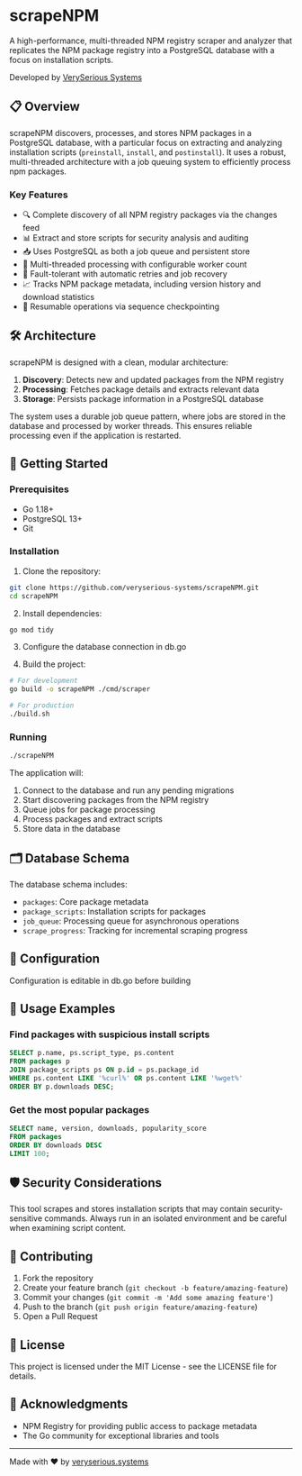 # scrapeNPM

A high-performance, multi-threaded NPM registry scraper and analyzer that replicates the NPM package registry into a PostgreSQL database with a focus on installation scripts.

Developed by [VerySerious Systems](https://github.com/veryserious-systems)

## 📋 Overview

scrapeNPM discovers, processes, and stores NPM packages in a PostgreSQL database, with a particular focus on extracting and analyzing installation scripts (`preinstall`, `install`, and `postinstall`). It uses a robust, multi-threaded architecture with a job queuing system to efficiently process npm packages.

### Key Features

- 🔍 Complete discovery of all NPM registry packages via the changes feed
- 📊 Extract and store scripts for security analysis and auditing
- 📥 Uses PostgreSQL as both a job queue and persistent store
- 🧵 Multi-threaded processing with configurable worker count
- 🔄 Fault-tolerant with automatic retries and job recovery
- 📈 Tracks NPM package metadata, including version history and download statistics
- 🔁 Resumable operations via sequence checkpointing

## 🛠️ Architecture

scrapeNPM is designed with a clean, modular architecture:

1. **Discovery**: Detects new and updated packages from the NPM registry
2. **Processing**: Fetches package details and extracts relevant data
3. **Storage**: Persists package information in a PostgreSQL database

The system uses a durable job queue pattern, where jobs are stored in the database and processed by worker threads. This ensures reliable processing even if the application is restarted.

## 🚀 Getting Started

### Prerequisites

- Go 1.18+
- PostgreSQL 13+
- Git

### Installation

1. Clone the repository:

```bash
git clone https://github.com/veryserious-systems/scrapeNPM.git
cd scrapeNPM
```

2. Install dependencies:

```bash
go mod tidy
```

3. Configure the database connection in db.go

4. Build the project:

```bash
# For development
go build -o scrapeNPM ./cmd/scraper

# For production
./build.sh
```

### Running

```bash
./scrapeNPM
```

The application will:

1. Connect to the database and run any pending migrations
2. Start discovering packages from the NPM registry
3. Queue jobs for package processing
4. Process packages and extract scripts
5. Store data in the database

## 🗂️ Database Schema

The database schema includes:

- `packages`: Core package metadata
- `package_scripts`: Installation scripts for packages
- `job_queue`: Processing queue for asynchronous operations
- `scrape_progress`: Tracking for incremental scraping progress

## 🔧 Configuration

Configuration is editable in db.go before building

## 📝 Usage Examples

### Find packages with suspicious install scripts

```sql
SELECT p.name, ps.script_type, ps.content 
FROM packages p
JOIN package_scripts ps ON p.id = ps.package_id
WHERE ps.content LIKE '%curl%' OR ps.content LIKE '%wget%'
ORDER BY p.downloads DESC;
```

### Get the most popular packages

```sql
SELECT name, version, downloads, popularity_score
FROM packages
ORDER BY downloads DESC
LIMIT 100;
```

## 🛡️ Security Considerations

This tool scrapes and stores installation scripts that may contain security-sensitive commands. Always run in an isolated environment and be careful when examining script content.


## 🤝 Contributing

1. Fork the repository
2. Create your feature branch (`git checkout -b feature/amazing-feature`)
3. Commit your changes (`git commit -m 'Add some amazing feature'`)
4. Push to the branch (`git push origin feature/amazing-feature`)
5. Open a Pull Request

## 📄 License

This project is licensed under the MIT License - see the LICENSE file for details.

## 🙏 Acknowledgments

- NPM Registry for providing public access to package metadata
- The Go community for exceptional libraries and tools

---

Made with ❤️ by [veryserious.systems](veryserious.systems)
